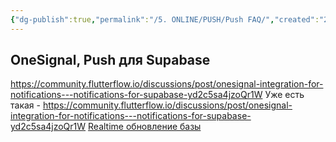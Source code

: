 ```yaml
---
{"dg-publish":true,"permalink":"/5. ONLINE/PUSH/Push FAQ/","created":"2024-10-22T17:08:22.670-03:00","updated":"2024-10-23T09:59:42.351-03:00"}
---
```



## OneSignal, Push для Supabase
https://community.flutterflow.io/discussions/post/onesignal-integration-for-notifications---notifications-for-supabase-yd2c5sa4jzoQr1W
Уже есть такая - https://community.flutterflow.io/discussions/post/onesignal-integration-for-notifications---notifications-for-supabase-yd2c5sa4jzoQr1W
[Realtime обновление базы](https://www.youtube.com/watch?v=3wvXtIgWUF4&t=391s)
